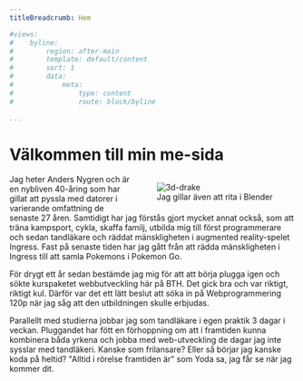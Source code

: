 ```yaml
---
titleBreadcrumb: Hem

#views:
#    byline:
#        region: after-main
#        template: default/content
#        sort: 1
#        data:
#            meta:
#                type: content
#                route: block/byline

...
```

Välkommen till min me-sida
===============================

<figure style="float: right;">
    <img style="max-width: 256px;" src="img/dragon.jpg" alt="3d-drake" />
    <figcaption>Jag gillar även att rita i Blender</figcaption>
</figure>

Jag heter Anders Nygren och är en nybliven 40-åring som har gillat att pyssla med datorer i varierande omfattning de senaste 27 åren. Samtidigt har jag förstås gjort mycket annat också, som att träna kampsport, cykla, skaffa familj, utbilda mig till först programmerare och sedan tandläkare och räddat mänskligheten i augmented reality-spelet Ingress. Fast på senaste tiden har jag gått från att rädda mänskligheten i Ingress till att samla Pokemons i Pokemon Go.

För drygt ett år sedan bestämde jag mig för att att börja plugga igen och sökte kurspaketet webbutveckling här på BTH. Det gick bra och var riktigt, riktigt kul. Därför var det ett lätt beslut att söka in på Webprogrammering 120p när jag såg att den utbildningen skulle erbjudas.

Parallellt med studierna jobbar jag som tandläkare i egen praktik 3 dagar i veckan. Pluggandet har fött en förhoppning om att i framtiden kunna kombinera båda yrkena och jobba med web-utveckling de dagar jag inte sysslar med tandläkeri. Kanske som frilansare? Eller så börjar jag kanske koda på heltid? "Alltid i rörelse framtiden är" som Yoda sa, jag får se när jag kommer dit.

